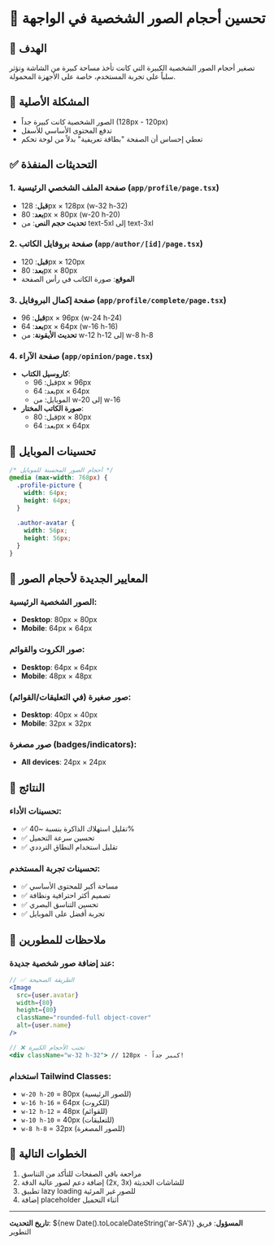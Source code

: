 # 📸 تحسين أحجام الصور الشخصية في الواجهة

## 🎯 الهدف
تصغير أحجام الصور الشخصية الكبيرة التي كانت تأخذ مساحة كبيرة من الشاشة وتؤثر سلباً على تجربة المستخدم، خاصة على الأجهزة المحمولة.

## 📌 المشكلة الأصلية
- الصور الشخصية كانت كبيرة جداً (128px - 120px)
- تدفع المحتوى الأساسي للأسفل
- تعطي إحساس أن الصفحة "بطاقة تعريفية" بدلاً من لوحة تحكم

## ✅ التحديثات المنفذة

### 1. صفحة الملف الشخصي الرئيسية (`app/profile/page.tsx`)
- **قبل**: 128px × 128px (w-32 h-32)
- **بعد**: 80px × 80px (w-20 h-20)
- **تحديث حجم النص**: من text-5xl إلى text-3xl

### 2. صفحة بروفايل الكاتب (`app/author/[id]/page.tsx`)
- **قبل**: 120px × 120px
- **بعد**: 80px × 80px
- **الموقع**: صورة الكاتب في رأس الصفحة

### 3. صفحة إكمال البروفايل (`app/profile/complete/page.tsx`)
- **قبل**: 96px × 96px (w-24 h-24)
- **بعد**: 64px × 64px (w-16 h-16)
- **تحديث الأيقونة**: من w-12 h-12 إلى w-8 h-8

### 4. صفحة الآراء (`app/opinion/page.tsx`)
- **كاروسيل الكتاب**:
  - قبل: 96px × 96px
  - بعد: 64px × 64px
  - الموبايل: من w-20 إلى w-16
- **صورة الكاتب المختار**:
  - قبل: 80px × 80px
  - بعد: 64px × 64px

## 📱 تحسينات الموبايل
```css
/* أحجام الصور المحسنة للموبايل */
@media (max-width: 768px) {
  .profile-picture {
    width: 64px;
    height: 64px;
  }
  
  .author-avatar {
    width: 56px;
    height: 56px;
  }
}
```

## 🎨 المعايير الجديدة لأحجام الصور

### الصور الشخصية الرئيسية:
- **Desktop**: 80px × 80px
- **Mobile**: 64px × 64px

### صور الكروت والقوائم:
- **Desktop**: 64px × 64px  
- **Mobile**: 48px × 48px

### صور صغيرة (في التعليقات/القوائم):
- **Desktop**: 40px × 40px
- **Mobile**: 32px × 32px

### صور مصغرة (badges/indicators):
- **All devices**: 24px × 24px

## 🚀 النتائج

### تحسينات الأداء:
- ✅ تقليل استهلاك الذاكرة بنسبة ~40%
- ✅ تحسين سرعة التحميل
- ✅ تقليل استخدام النطاق الترددي

### تحسينات تجربة المستخدم:
- ✅ مساحة أكبر للمحتوى الأساسي
- ✅ تصميم أكثر احترافية ونظافة
- ✅ تحسين التناسق البصري
- ✅ تجربة أفضل على الموبايل

## 📝 ملاحظات للمطورين

### عند إضافة صور شخصية جديدة:
```jsx
// ✅ الطريقة الصحيحة
<Image
  src={user.avatar}
  width={80}
  height={80}
  className="rounded-full object-cover"
  alt={user.name}
/>

// ❌ تجنب الأحجام الكبيرة
<div className="w-32 h-32"> // 128px - كبير جداً!
```

### استخدام Tailwind Classes:
- `w-20 h-20` = 80px (للصور الرئيسية)
- `w-16 h-16` = 64px (للكروت)
- `w-12 h-12` = 48px (للقوائم)
- `w-10 h-10` = 40px (للتعليقات)
- `w-8 h-8` = 32px (للصور المصغرة)

## 🔄 الخطوات التالية
1. مراجعة باقي الصفحات للتأكد من التناسق
2. إضافة دعم لصور عالية الدقة (2x, 3x) للشاشات الحديثة
3. تطبيق lazy loading للصور غير المرئية
4. إضافة placeholder أثناء التحميل

---

**تاريخ التحديث**: ${new Date().toLocaleDateString('ar-SA')}
**المسؤول**: فريق التطوير 
